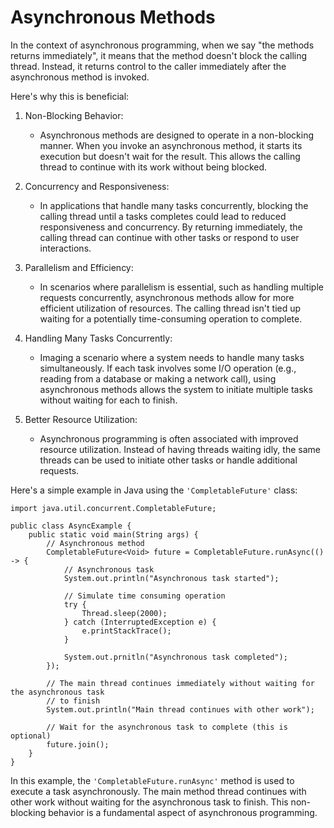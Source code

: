 # Asynchronous Methods

In the context of asynchronous programming, when we say "the methods returns immediately", it
means that the method doesn't block the calling thread. Instead, it returns control to the
caller immediately after the asynchronous method is invoked.

Here's why this is beneficial:

1. Non-Blocking Behavior:
   - Asynchronous methods are designed to operate in a non-blocking manner. When you invoke
   an asynchronous method, it starts its execution but doesn't wait for the result. This
   allows the calling thread to continue with its work without being blocked.

2. Concurrency and Responsiveness:
   - In applications that handle many tasks concurrently, blocking the calling thread until
   a tasks completes could lead to reduced responsiveness and concurrency. By returning
   immediately, the calling thread can continue with other tasks or respond to user
   interactions.

3. Parallelism and Efficiency:
   - In scenarios where parallelism is essential, such as handling multiple requests
   concurrently, asynchronous methods allow for more efficient utilization of resources. The
   calling thread isn't tied up waiting for a potentially time-consuming operation to
   complete.

4. Handling Many Tasks Concurrently:
   - Imaging a scenario where a system needs to handle many tasks simultaneously. If each
   task involves some I/O operation (e.g., reading from a database or making a network call),
   using asynchronous methods allows the system to initiate multiple tasks without waiting
   for each to finish.

5. Better Resource Utilization:
   - Asynchronous programming is often associated with improved resource utilization. Instead
   of having threads waiting idly, the same threads can be used to initiate other tasks or
   handle additional requests.

Here's a simple example in Java using the `'CompletableFuture'` class:
```
import java.util.concurrent.CompletableFuture;

public class AsyncExample {
    public static void main(String args) {
        // Asynchronous method
        CompletableFuture<Void> future = CompletableFuture.runAsync(() -> {
            // Asynchronous task
            System.out.println("Asynchronous task started");
            
            // Simulate time consuming operation
            try {
                Thread.sleep(2000);
            } catch (InterruptedException e) {
                e.printStackTrace();
            }
            
            System.out.prnitln("Asynchronous task completed");
        });
        
        // The main thread continues immediately without waiting for the asynchronous task
        // to finish
        System.out.println("Main thread continues with other work");
        
        // Wait for the asynchronous task to complete (this is optional)
        future.join();
    }
}
```

In this example, the `'CompletableFuture.runAsync'` method is used to execute a task
asynchronously. The main method thread continues with other work without waiting for the
asynchronous task to finish. This non-blocking behavior is a fundamental aspect of
asynchronous programming.
